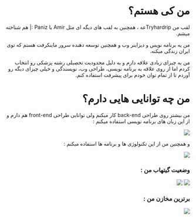 <div dir="rtl">
<h1>من کی هستم؟</h1>
<p>لقب من Tryhardripعه ، همچنین به لقب های دیگه ای مثل Amir یا Paniz :| هم شناخته میشم.</p>
<p>من یه برنامه نویس و دیزاینر وب و همچنین توسعه دهنده سرور ماینکرفت هستم که توی ایران زندگی میکنه.</p>
<p>من به چیزای زیادی علاقه دارم و به دلیل محدودیت تحصیلی رشته پزشکی رو انتخاب کردم اما از روی علاقه به برنامه نویسی، طراحی وب، نویسندگی و خیلی چیزای دیگه رو آوردم تا از تمام توان خودم برای پیشرفت استفاده کنم.</p>
<h1>من چه توانایی هایی دارم؟</h1>
<p>من بیشتر روی طراحی back-end کار میکنم ولی توانایی طراحی front-end هم دارم و از این زبان های برنامه نویسی استفاده میکنم :</p>
<a href="#."><img src="https://skillicons.dev/icons?i=nodejs,md,html,css,js,php,wordpress,python"></img></a>
<p>و همچنین من از این تکنولوژی ها و برنامه ها استفاده میکنم :</p>
<a href="#."><img src="https://skillicons.dev/icons?i=discord,ps,pr,github,vscode,visualstudio,androidstudio,git"></img></a>
<h3>وضعیت گیتهاب من :</h1>
<a href="#."><img src="https://github-readme-stats.vercel.app/api?username=tryhardrip&show_icons=true&include_all_commits=true&theme=buefy&hide_border=true"></img></a>
<a href="#."><img src="https://github-readme-stats.vercel.app/api/top-langs/?username=tryhardrip&layout=compact&theme=buefy&hide_border=true"></img></a>
<h3>برترین مخازن من :</h1>
<a href="https://github.com/tryhardrip/Discord-Bot-Ticket"><img src="https://github-readme-stats.vercel.app/api/pin/?username=tryhardrip&repo=Discord-Bot-Ticket&theme=buefy&nc1"></img></a>
</div>
